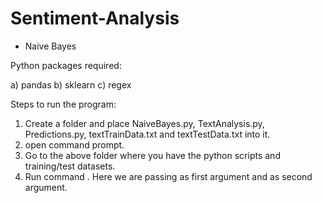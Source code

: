 # Sentiment-Analysis 
-	Naive Bayes

Python packages required:

a) pandas
b) sklearn
c) regex

Steps to run the program:

1. Create a folder and place NaiveBayes.py, TextAnalysis.py, Predictions.py, textTrainData.txt and  textTestData.txt  into it.
2. open command prompt.
3. Go to the above folder where you have the python scripts and training/test datasets.
4. Run command <python NaiveBayes.py textTrainData.txt textTestData.txt>. Here we are passing <training dataset filename> as first argument and <test dataset filename> as second argument.

